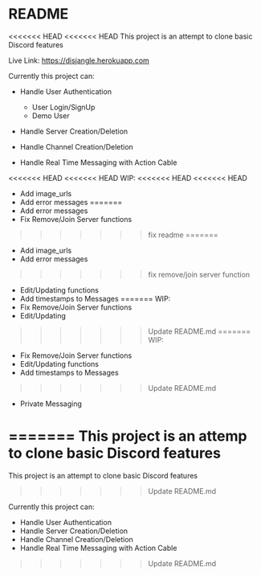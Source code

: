 # README

<<<<<<< HEAD
<<<<<<< HEAD
This project is an attempt to clone basic Discord features

Live Link: https://disjangle.herokuapp.com

Currently this project can:

* Handle User Authentication
  * User Login/SignUp
  * Demo User
  
* Handle Server Creation/Deletion 
* Handle Channel Creation/Deletion 
* Handle Real Time Messaging with Action Cable


<<<<<<< HEAD
<<<<<<< HEAD
WIP:
<<<<<<< HEAD
<<<<<<< HEAD
* Add image_urls
* Add error messages
=======
* Add error messages
* Fix Remove/Join Server functions
>>>>>>> fix readme
=======
* Add image_urls
* Add error messages
>>>>>>> fix remove/join server function
* Edit/Updating functions
* Add timestamps to Messages
=======
WIP: 
* Fix Remove/Join Server functions
* Edit/Updating 
>>>>>>> Update README.md
=======
WIP:
* Fix Remove/Join Server functions
* Edit/Updating functions
* Add timestamps to Messages
>>>>>>> Update README.md
* Private Messaging

=======
This project is an attemp to clone basic Discord features
=======
This project is an attempt to clone basic Discord features
>>>>>>> Update README.md

Currently this project can:
* Handle User Authentication
* Handle Server Creation/Deletion 
* Handle Channel Creation/Deletion 
* Handle Real Time Messaging with Action Cable


>>>>>>> Update README.md
